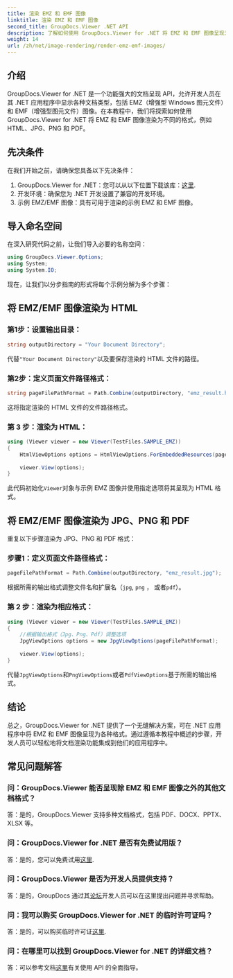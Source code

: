 ```yaml
---
title: 渲染 EMZ 和 EMF 图像
linktitle: 渲染 EMZ 和 EMF 图像
second_title: GroupDocs.Viewer .NET API
description: 了解如何使用 GroupDocs.Viewer for .NET 将 EMZ 和 EMF 图像呈现为各种格式。面向开发人员的易于理解的教程。
weight: 14
url: /zh/net/image-rendering/render-emz-emf-images/
---
```

## 介绍

GroupDocs.Viewer for .NET 是一个功能强大的文档呈现 API，允许开发人员在其 .NET 应用程序中显示各种文档类型，包括 EMZ（增强型 Windows 图元文件）和 EMF（增强型图元文件）图像。在本教程中，我们将探索如何使用 GroupDocs.Viewer for .NET 将 EMZ 和 EMF 图像渲染为不同的格式，例如 HTML、JPG、PNG 和 PDF。

## 先决条件

在我们开始之前，请确保您具备以下先决条件：

1.  GroupDocs.Viewer for .NET：您可以从以下位置下载该库：[这里](https://releases.groupdocs.com/viewer/net/).
2. 开发环境：确保您为 .NET 开发设置了兼容的开发环境。
3. 示例 EMZ/EMF 图像：具有可用于渲染的示例 EMZ 和 EMF 图像。

## 导入命名空间

在深入研究代码之前，让我们导入必要的名称空间：

```csharp
using GroupDocs.Viewer.Options;
using System;
using System.IO;
```

现在，让我们以分步指南的形式将每个示例分解为多个步骤：

## 将 EMZ/EMF 图像渲染为 HTML

### 第1步：设置输出目录：
```csharp
string outputDirectory = "Your Document Directory";
```
代替`"Your Document Directory"`以及要保存渲染的 HTML 文件的路径。

### 第2步：定义页面文件路径格式：
```csharp
string pageFilePathFormat = Path.Combine(outputDirectory, "emz_result.html");
```
这将指定渲染的 HTML 文件的文件路径格式。

### 第 3 步：渲染为 HTML：
```csharp
using (Viewer viewer = new Viewer(TestFiles.SAMPLE_EMZ))
{
    HtmlViewOptions options = HtmlViewOptions.ForEmbeddedResources(pageFilePathFormat);
    
    viewer.View(options);
}
```
此代码初始化`Viewer`对象与示例 EMZ 图像并使用指定选项将其呈现为 HTML 格式。

## 将 EMZ/EMF 图像渲染为 JPG、PNG 和 PDF

重复以下步骤渲染为 JPG、PNG 和 PDF 格式：

### 步骤1：定义页面文件路径格式：
```csharp
pageFilePathFormat = Path.Combine(outputDirectory, "emz_result.jpg");
```
根据所需的输出格式调整文件名和扩展名（`jpg`, `png` ， 或者`pdf`）。

### 第 2 步：渲染为相应格式：
```csharp
using (Viewer viewer = new Viewer(TestFiles.SAMPLE_EMZ))
{
    //根据输出格式（Jpg、Png、Pdf）调整选项
    JpgViewOptions options = new JpgViewOptions(pageFilePathFormat);
    
    viewer.View(options);
}
```
代替`JpgViewOptions`和`PngViewOptions`或者`PdfViewOptions`基于所需的输出格式。

## 结论

总之，GroupDocs.Viewer for .NET 提供了一个无缝解决方案，可在 .NET 应用程序中将 EMZ 和 EMF 图像呈现为各种格式。通过遵循本教程中概述的步骤，开发人员可以轻松地将文档渲染功能集成到他们的应用程序中。

## 常见问题解答

### 问：GroupDocs.Viewer 能否呈现除 EMZ 和 EMF 图像之外的其他文档格式？
答：是的，GroupDocs.Viewer 支持多种文档格式，包括 PDF、DOCX、PPTX、XLSX 等。

### 问：GroupDocs.Viewer for .NET 是否有免费试用版？
答：是的，您可以免费试用[这里](https://releases.groupdocs.com/).

### 问：GroupDocs.Viewer 是否为开发人员提供支持？
答：是的，GroupDocs 通过其[论坛](https://forum.groupdocs.com/c/viewer/9)开发人员可以在这里提出问题并寻求帮助。

### 问：我可以购买 GroupDocs.Viewer for .NET 的临时许可证吗？
答：是的，可以购买临时许可证[这里](https://purchase.groupdocs.com/temporary-license/).

### 问：在哪里可以找到 GroupDocs.Viewer for .NET 的详细文档？
答：可以参考文档[这里](https://tutorials.groupdocs.com/viewer/net/)有关使用 API 的全面指导。